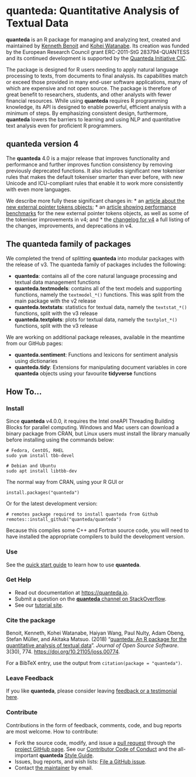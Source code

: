 # quanteda: Quantitative Analysis of Textual Data

**quanteda** is an R package for managing and analyzing text, created
and maintained by [Kenneth Benoit](https://kenbenoit.net) and [Kohei
Watanabe](https://blog.koheiw.net/). Its creation was funded by the
European Research Council grant ERC-2011-StG 283794-QUANTESS and its
continued development is supported by the [Quanteda Initiative
CIC](https://quanteda.org).

The package is designed for R users needing to apply natural language
processing to texts, from documents to final analysis. Its capabilities
match or exceed those provided in many end-user software applications,
many of which are expensive and not open source. The package is
therefore of great benefit to researchers, students, and other analysts
with fewer financial resources. While using **quanteda** requires R
programming knowledge, its API is designed to enable powerful, efficient
analysis with a minimum of steps. By emphasizing consistent design,
furthermore, **quanteda** lowers the barriers to learning and using NLP
and quantitative text analysis even for proficient R programmers.

## **quanteda** version 4

The **quanteda** 4.0 is a major release that improves functionality and
performance and further improves function consistency by removing
previously deprecated functions. It also includes significant new
tokeniser rules that makes the default tokeniser smarter than ever
before, with new Unicode and ICU-compliant rules that enable it to work
more consistently with even more languages.

We describe more fully these significant changes in: \* an [article
about the new external pointer tokens
objects](https://quanteda.io/articles/pkgdown/tokens_xptr.html); \* an
[article showing performance
benchmarks](https://quanteda.io/articles/pkgdown/benchmarks_xptr.html)
for the new external pointer tokens objects, as well as some of the
tokeniser improvements in v4; and \* the [changelog for
v4](https://github.com/quanteda/quanteda/blob/master/NEWS.md#quanteda-40)
a full listing of the changes, improvements, and deprecations in v4.

## The **quanteda** family of packages

We completed the trend of splitting **quanteda** into modular packages
with the release of v3. The quanteda family of packages includes the
following:

-   **quanteda**: contains all of the core natural language processing
    and textual data management functions
-   **quanteda.textmodels**: contains all of the text models and
    supporting functions, namely the `textmodel_*()` functions. This was
    split from the main package with the v2 release
-   **quanteda.textstats**: statistics for textual data, namely the
    `textstat_*()` functions, split with the v3 release
-   **quanteda.textplots**: plots for textual data, namely the
    `textplot_*()` functions, split with the v3 release

We are working on additional package releases, available in the meantime
from our GitHub pages:

-   **quanteda.sentiment**: Functions and lexicons for sentiment
    analysis using dictionaries
-   **quanteda.tidy**: Extensions for manipulating document variables in
    core **quanteda** objects using your favourite **tidyverse**
    functions

## How To…

### Install

Since **quanteda** v4.0.0, it requires the Intel oneAPI Threading
Building Blocks for parallel computing. Windows and Mac users can
download a binary package from CRAN, but Linux users must install the
library manually before installing using the commands below:

    # Fedora, CentOS, RHEL
    sudo yum install tbb-devel

    # Debian and Ubuntu
    sudo apt install libtbb-dev

The normal way from CRAN, using your R GUI or

    install.packages("quanteda") 

Or for the latest development version:

    # remotes package required to install quanteda from Github 
    remotes::install_github("quanteda/quanteda") 

Because this compiles some C++ and Fortran source code, you will need to
have installed the appropriate compilers to build the development
version.

### Use

See the [quick start
guide](https://quanteda.io/articles/quickstart.html) to learn how to use
**quanteda**.

### Get Help

-   Read out documentation at <https://quanteda.io>.
-   Submit a question on the [**quanteda** channel on
    StackOverflow](https://stackoverflow.com/questions/tagged/quanteda).
-   See our [tutorial site](https://tutorials.quanteda.io/).

### Cite the package

Benoit, Kenneth, Kohei Watanabe, Haiyan Wang, Paul Nulty, Adam Obeng,
Stefan Müller, and Akitaka Matsuo. (2018) “[quanteda: An R package for
the quantitative analysis of textual
data](https://www.theoj.org/joss-papers/joss.00774/10.21105.joss.00774.pdf)”.
*Journal of Open Source Software*. 3(30), 774.
<https://doi.org/10.21105/joss.00774>.

For a BibTeX entry, use the output from
`citation(package = "quanteda")`.

### Leave Feedback

If you like **quanteda**, please consider leaving [feedback or a
testimonial here](https://github.com/quanteda/quanteda/issues/461).

### Contribute

Contributions in the form of feedback, comments, code, and bug reports
are most welcome. How to contribute:

-   Fork the source code, modify, and issue a [pull
    request](https://help.github.com/articles/creating-a-pull-request-from-a-fork/)
    through the [project GitHub
    page](https://github.com/quanteda/quanteda). See our [Contributor
    Code of
    Conduct](https://github.com/quanteda/quanteda/blob/master/CONDUCT.md)
    and the all-important **quanteda** [Style
    Guide](https://github.com/quanteda/quanteda/wiki/Style-guide).
-   Issues, bug reports, and wish lists: [File a GitHub
    issue](https://github.com/quanteda/quanteda/issues).
-   Contact [the maintainer](mailto:kbenoit@lse.ac.uk) by email.
